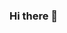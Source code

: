 ### Hi there 👋

<!--
**abanob0adel/abanob0adel** is a ✨ _special_ ✨ repository because its `README.md` (this file) appears on your GitHub profile.

Experienced Full Stack Developer with a passion for crafting exceptional web applications. With over 8 years of hands-on experience, I have successfully developed and deployed projects using a diverse range of technologies, with a particular focus on WordPress, Laravel, and PHP.

In my journey as a developer, I have become highly proficient in leveraging WordPress to build powerful, customizable, and user-friendly websites. I specialize in theme development, plugin customization, and optimizing WordPress for performance and SEO. My in-depth understanding of WordPress's core functionality, theme frameworks, and popular plugins enables me to deliver tailored solutions that meet clients' unique requirements.

Furthermore, I possess extensive experience in Laravel, a robust PHP framework renowned for its elegance and scalability. I have utilized Laravel's features to architect and develop web applications with complex functionalities, RESTful APIs, and database management systems. With Laravel, I ensure efficient code structure, maintainability, and security.

My expertise extends beyond WordPress and Laravel, encompassing a broad spectrum of PHP development. I have successfully built and maintained various custom web applications, utilizing PHP's versatility and power. Whether it's crafting dynamic web pages, integrating databases, or developing APIs, I am adept at creating efficient and scalable solutions.

Throughout my career, I have consistently delivered high-quality projects by following best practices, adhering to coding standards, and staying updated with the latest industry trends. I am passionate about clean code, modular architecture, and continuous learning.

Collaboration and effective communication are at the core of my work ethos. I have collaborated with cross-functional teams, designers, and stakeholders to deliver projects on time and within budget. My adaptability, problem-solving skills, and attention to detail have enabled me to overcome challenges and provide effective solutions throughout the software development lifecycle.

If you're seeking a dedicated and versatile Full Stack Developer with extensive experience in WordPress, Laravel, and PHP, let's connect! I am open to exciting opportunities that allow me to utilize my skills and contribute to innovative projects.
-->
